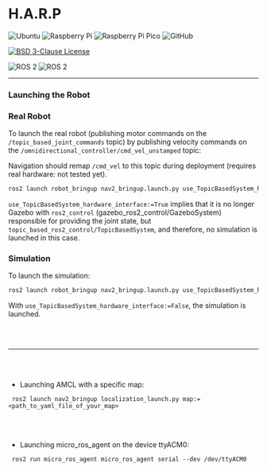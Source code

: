 # H.A.R.P

![Ubuntu](https://img.shields.io/badge/Ubuntu-E95420?style=plastic&logo=ubuntu&logoColor=white)
![Raspberry Pi](https://img.shields.io/badge/Raspberry%20Pi-A22846?style=plastic&logo=Raspberry%20Pi&logoColor=white)
![Raspberry Pi Pico](https://img.shields.io/badge/Raspberry%20Pi%20Pico-008287?style=plastic&logo=Raspberry%20Pi&logoColor=white)
![GitHub](https://img.shields.io/badge/github-%23121011.svg?style=plastic&logo=github&logoColor=white)

[![BSD 3-Clause License](https://img.shields.io/badge/License-BSD%203--Clause-0EA94B)](https://opensource.org/licenses/BSD-3-Clause)

![ROS 2](https://img.shields.io/badge/ROS2-humble-0EA94B?style=flat&logo=ros&logoColor=22314E)
![ROS 2](https://img.shields.io/badge/ROS2-humble-0EA94B?style=flat&logo=ros&logoColor=white&labelColor=22314E)

---

### Launching the Robot

### Real Robot

To launch the real robot (publishing motor commands on the `/topic_based_joint_commands` topic) by publishing velocity commands on the `/omnidirectional_controller/cmd_vel_unstamped` topic:

Navigation should remap `/cmd_vel` to this topic during deployment (requires real hardware: not tested yet).

```bash
ros2 launch robot_bringup nav2_bringup.launch.py use_TopicBasedSystem_hardware_interface:=True
```

`use_TopicBasedSystem_hardware_interface:=True` implies that it is no longer Gazebo with `ros2_control` (gazebo_ros2_control/GazeboSystem) responsible for providing the joint state, but `topic_based_ros2_control/TopicBasedSystem`, and therefore, no simulation is launched in this case.

### Simulation

To launch the simulation:

```bash
ros2 launch robot_bringup nav2_bringup.launch.py use_TopicBasedSystem_hardware_interface:=False
```

With `use_TopicBasedSystem_hardware_interface:=False`, the simulation is launched.


<br>
<br>

---
<br>
<br>

- Launching AMCL with a specific map:
```
 ros2 launch nav2_bringup localization_launch.py map:=<path_to_yaml_file_of_your_map>
```
<br>
<br>

- Launching micro_ros_agent on the device ttyACM0:
```
 ros2 run micro_ros_agent micro_ros_agent serial --dev /dev/ttyACM0
```
